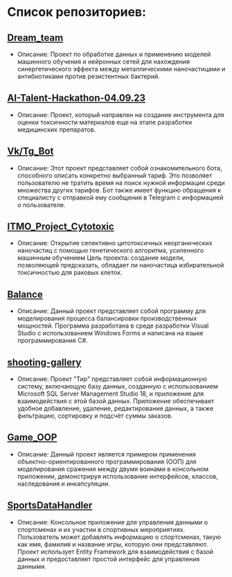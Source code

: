 # Список репозиториев:

## [Dream_team](https://github.com/Riddars/Dream_team)
- Описание: Проект по обработке данных и применению моделей машинного обучения и нейронных сетей для нахождения синергетического эффекта между металлическими наночастицами и антибиотиками против резистентных бактерий.

## [AI-Talent-Hackathon-04.09.23](https://github.com/Riddars/AI-Talent-Hackathon-04.09.23)
- Описание: Проект, который направлен на создание инструмента для оценки токсичности материалов еще на этапе разработки медицинских препаратов.

## [Vk/Tg_Bot](https://github.com/Riddars/VkBot)
- Описание: Этот проект представляет собой ознакомительного бота, способного описать конкретно выбранный тариф. Это позволяет пользователю не тратить время на поиск нужной информации среди множества других тарифов. Бот также имеет функцию обращения к специалисту с отправкой ему сообщения в Telegram с информацией о пользователе.

## [ITMO_Project_Cytotoxic](https://github.com/Riddars/ITMO_Project_Cytotoxic)
- Описание: Открытие селективно цитотоксичных неорганических наночастиц с помощью генетического алгоритма, усиленного машинным обучением
Цель проекта: создание модели, позволяющей предсказать, обладает ли наночастица избирательной токсичностью для раковых клеток.

## [Balance](https://github.com/Riddars/Balance)
- Описание: Данный проект представляет собой программу для моделирования процесса балансировки производственных мощностей.
Программа разработана в среде разработки Visual Studio с использованием Windows Forms и написана на языке программирования C#.

## [shooting-gallery](https://github.com/Riddars/shooting-gallery)
- Описание: Проект "Тир" представляет собой информационную систему, включающую базу данных, созданную с использованием Microsoft SQL Server Management Studio 18,
и приложение для взаимодействия с этой базой данных. Приложение обеспечивает удобное добавление, удаление, редактирование данных, а также фильтрацию, сортировку и подсчёт суммы заказов.

## [Game_OOP](https://github.com/Riddars/Game_OOP)
- Описание: Данный проект является примером применения объектно-ориентированного программирования (ООП) для моделирования сражения между двумя воинами в консольном приложении,
демонстрируя использование интерфейсов, классов, наследования и инкапсуляции.

## [SportsDataHandler](https://github.com/Riddars/SportsDataHandler)
- Описание: Консольное приложение для управления данными о спортсменах и их участии в спортивных мероприятиях.  
Пользователь может добавлять информацию о спортсменах, такую как имя, фамилия и название игры, которую они представляют.  
Проект использует Entity Framework для взаимодействия с базой данных и предоставляет простой интерфейс для управления данными.  
